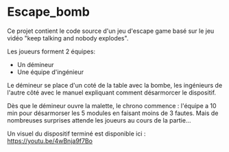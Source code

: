 # Escape_bomb
Ce projet contient le code source d'un jeu d'escape game basé sur le jeu vidéo "keep talking and nobody explodes".

Les joueurs forment 2 équipes:
* Un démineur
* Une équipe d'ingénieur

Le démineur se place d'un coté de la table avec la bombe, les ingénieurs de l'autre côté avec le manuel expliquant comment désarmorcer le dispositif.

Dès que le démineur ouvre la malette, le chrono commence : l'équipe a 10 min pour désarmorser les 5 modules en faisant moins de 3 fautes. Mais de nombreuses surprises attende les joueurs au cours de la partie...

Un visuel du dispositif terminé est disponible ici : https://youtu.be/4wBnja9f7Bo


